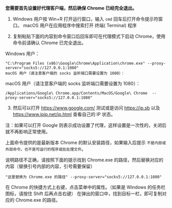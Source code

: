 **您需要首先设置好代理客户端，然后确保 Chrome 已经完全退出。**


1. Windows 用户按 Win+R 打开运行窗口，输入 `cmd` 回车后打开命令提示符窗口。 macOS 用户在应用程序中搜索打开 终端( Terminal) 程序

2. 复制粘贴下面的内容到命令窗口后回车即可在代理模式下启动 Chrome，使用命令前请确认 Chrome 已完全退出。

Windows 用户：
```
"C:\Program Files (x86)\Google\Chrome\Application\chrome.exe" --proxy-server="socks5://127.0.0.1:1080"
macOS 用户（请注意客户端的 socks 监听端口需要设置为 1080）：
```

macOS 用户（请注意客户端的 socks 监听端口需要设置为 1080）：
```
/Applications/Google\ Chrome.app/Contents/MacOS/Google\ Chrome  --proxy-server="socks5://127.0.0.1:1080"
```

3. 然后可以打开 https://www.google.com/ 测试或是访问 https://ip.sb 以及 https://www.ipip.net/ip.html 查看自己的 IP 状态。

注：如果可以打开 Google 则表示成功设置了代理，这样设置是一次性的，关闭后就不再影响正常使用。


上面命令提供的是最新版本 Chrome 的默认安装路径，如果输入后提示 `不是内部或外部命令，也不是可运行的程序或批处理文件`。

说明路径不正确，请按照下面的提示找到 Chrome.exe 的路径，然后替换对应的内容（替换引号内部的内容，引号需要保留）

```
"这里替换为 Chrome.exe 的路径" --proxy-server="socks5://127.0.0.1:1080"
```
在 Chrome 的快捷方式上右键，点击菜单中的属性。（如果是 Windows 的任务栏图标，请按住 Shift 后再点击右键）
在弹出的窗口中，找到目标一栏，即可复制对应的 Chrome.exe 的路径。
